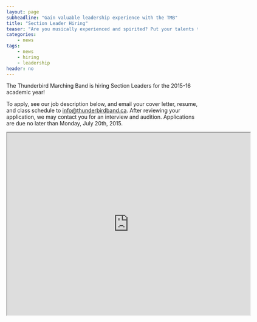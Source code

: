 ```yaml
---
layout: page
subheadline: "Gain valuable leadership experience with the TMB"
title: "Section Leader Hiring"
teaser: "Are you musically experienced and spirited? Put your talents to use as a TMB section leader!"
categories:
    - news
tags:
    - news
    - hiring
    - leadership
header: no
---
```

The Thunderbird Marching Band is hiring Section Leaders for the 2015-16 academic year!

To apply, see our job description below, and email your cover letter, resume, and class schedule to <info@thunderbirdband.ca>. After reviewing your application, we may contact you for an interview and audition. Applications are due no later than Monday, July 20th, 2015.

<iframe src="https://drive.google.com/file/d/0B4Z77CGAn9uUelpDcjZfTk05ZUk/preview" width="640" height="480"></iframe>
